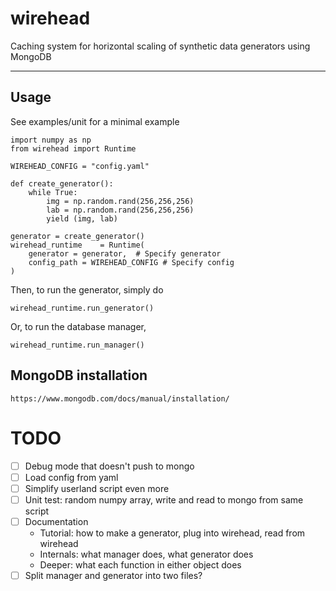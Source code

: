 # wirehead #

Caching system for horizontal scaling of synthetic data generators using MongoDB

---

## Usage ## 

See examples/unit for a minimal example 

```
import numpy as np
from wirehead import Runtime 

WIREHEAD_CONFIG = "config.yaml"

def create_generator():
    while True: 
        img = np.random.rand(256,256,256)
        lab = np.random.rand(256,256,256)
        yield (img, lab)

generator = create_generator()
wirehead_runtime    = Runtime(
    generator = generator,  # Specify generator 
    config_path = WIREHEAD_CONFIG # Specify config
)
```

Then, to run the generator, simply do 

```
wirehead_runtime.run_generator()
```

Or, to run the database manager,

```
wirehead_runtime.run_manager()
```

## MongoDB installation 

```
https://www.mongodb.com/docs/manual/installation/
```

# TODO

- [ ] Debug mode that doesn't push to mongo
- [ ] Load config from yaml
- [ ] Simplify userland script even more
- [ ] Unit test: random numpy array, write and read to mongo from same script
- [ ] Documentation
  - Tutorial: how to make a generator, plug into wirehead, read from wirehead
  - Internals: what manager does, what generator does
  - Deeper: what each function in either object does
- [ ] Split manager and generator into two files?
